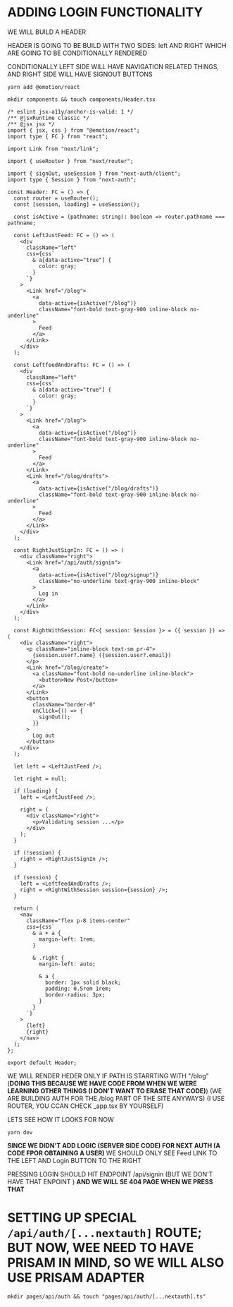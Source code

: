 # ADDING LOGIN FUNCTIONALITY

WE WILL BUILD A HEADER

HEADER IS GOING TO BE BUILD WITH TWO SIDES: left AND  RIGHT WHICH ARE GOING TO BE CONDITIONALLY RENDERED

CONDITIONALLY LEFT SIDE WILL HAVE NAVIGATION RELATED THINGS, AND RIGHT SIDE WILL HAVE SIGNOUT BUTTONS

```
yarn add @emotion/react
```

```
mkdir components && touch components/Header.tsx
```

```tsx
/* eslint jsx-a11y/anchor-is-valid: 1 */
/** @jsxRuntime classic */
/** @jsx jsx */
import { jsx, css } from "@emotion/react";
import type { FC } from "react";

import Link from "next/link";

import { useRouter } from "next/router";

import { signOut, useSession } from "next-auth/client";
import type { Session } from "next-auth";

const Header: FC = () => {
  const router = useRouter();
  const [session, loading] = useSession();

  const isActive = (pathname: string): boolean => router.pathname === pathname;

  const LeftJustFeed: FC = () => (
    <div
      className="left"
      css={css`
        & a[data-active="true"] {
          color: gray;
        }
      `}
    >
      <Link href="/blog">
        <a
          data-active={isActive("/blog")}
          className="font-bold text-gray-900 inline-block no-underline"
        >
          Feed
        </a>
      </Link>
    </div>
  );

  const LeftfeedAndDrafts: FC = () => (
    <div
      className="left"
      css={css`
        & a[data-active="true"] {
          color: gray;
        }
      `}
    >
      <Link href="/blog">
        <a
          data-active={isActive("/blog")}
          className="font-bold text-gray-900 inline-block no-underline"
        >
          Feed
        </a>
      </Link>
      <Link href="/blog/drafts">
        <a
          data-active={isActive("/blog/drafts")}
          className="font-bold text-gray-900 inline-block no-underline"
        >
          Feed
        </a>
      </Link>
    </div>
  );

  const RightJustSignIn: FC = () => (
    <div className="right">
      <Link href="/api/auth/signin">
        <a
          data-active={isActive("/blog/signup")}
          className="no-underline text-gray-900 inline-block"
        >
          Log in
        </a>
      </Link>
    </div>
  );

  const RightWithSession: FC<{ session: Session }> = ({ session }) => (
    <div className="right">
      <p className="inline-block text-sm pr-4">
        {session.user?.name} ({session.user?.email})
      </p>
      <Link href="/blog/create">
        <a className="font-bold no-underline inline-block">
          <button>New Post</button>
        </a>
      </Link>
      <button
        className="border-0"
        onClick={() => {
          signOut();
        }}
      >
        Log out
      </button>
    </div>
  );

  let left = <LeftJustFeed />;

  let right = null;

  if (loading) {
    left = <LeftJustFeed />;

    right = (
      <div className="right">
        <p>Validating session ...</p>
      </div>
    );
  }

  if (!session) {
    right = <RightJustSignIn />;
  }

  if (session) {
    left = <LeftfeedAndDrafts />;
    right = <RightWithSession session={session} />;
  }

  return (
    <nav
      className="flex p-8 items-center"
      css={css`
        & a + a {
          margin-left: 1rem;
        }

        & .right {
          margin-left: auto;

          & a {
            border: 1px solid black;
            padding: 0.5rem 1rem;
            border-radius: 3px;
          }
        }
      `}
    >
      {left}
      {right}
    </nav>
  );
};

export default Header;
```

WE WILL RENDER HEDER ONLY IF PATH IS STARRTING WITH "/blog" (**DOING THIS BECAUSE WE HAVE CODE FROM WHEN WE WERE LEARNING OTHER THINGS (I DON'T WANT TO ERASE THAT CODE)**) (WE ARE BUILDING AUTH FOR THE /blog PART OF THE SITE ANYWAYS) (I USE ROUTER, YOU CCAN CHECK _app.tsx BY YOURSELF)

LETS SEE HOW IT LOOKS FOR NOW

```
yarn dev
```

**SINCE WE DIDN'T ADD LOGIC (SERVER SIDE CODE) FOR NEXT AUTH (A CODE FPOR OBTAINING A USER)** WE SHOULD ONLY SEE Feed LINK TO THE LEFT AND Login BUTTON TO THE RIGHT

PRESSING LOGIN SHOULD HIT ENDPOINT /api/signin (BUT WE DON'T HAVE THAT ENPOINT ) **AND WE WILL SE 404 PAGE WHEN WE PRESS THAT**

# SETTING UP SPECIAL `/api/auth/[...nextauth]` ROUTE; BUT NOW, WEE NEED TO HAVE PRISAM IN MIND, SO WE WILL ALSO USE PRISAM ADAPTER

```
mkdir pages/api/auth && touch "pages/api/auth/[...nextauth].ts"
```

```ts

```
